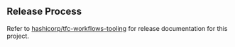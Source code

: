 ## Release Process

Refer to [hashicorp/tfc-workflows-tooling](https://github.com/hashicorp/tfc-workflows-tooling/blob/main/docs/RELEASES.md#gitlab-pipelines-release-process-hashicorptfc-workflows-gitlab) for release documentation for this project.

